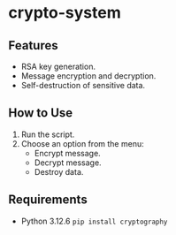 # crypto-system
## Features

- RSA key generation.
- Message encryption and decryption.
- Self-destruction of sensitive data.

## How to Use

1. Run the script.
2. Choose an option from the menu:
   - Encrypt message.
   - Decrypt message.
   - Destroy data.

## Requirements

- Python 3.12.6
`pip install cryptography`
